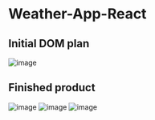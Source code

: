 # Weather-App-React

## Initial DOM plan

![image](https://user-images.githubusercontent.com/37696410/214836008-fcb74dc1-337f-490a-9246-f083117d6400.png)

## Finished product
![image](https://user-images.githubusercontent.com/37696410/215267100-7ead44eb-8f92-4629-8338-712785876018.png)
![image](https://user-images.githubusercontent.com/37696410/215267157-9f8ca9fc-cd98-4451-82d5-f6418ebe2f04.png)
![image](https://user-images.githubusercontent.com/37696410/215267060-4580b085-aafd-49ae-97d5-267d71ec586d.png)
